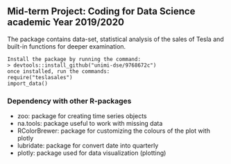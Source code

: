 Mid-term Project: Coding for Data Science academic Year 2019/2020
-----------------------------------------------------------------

The package contains data-set, statistical analysis of the sales of
Tesla and built-in functions for deeper examination.

    Install the package by running the command:
    > devtools::install_github("unimi-dse/9768672c")
    once installed, run the commands:
    require("teslasales")
    import_data()

### Dependency with other R-packages

-   zoo: package for creating time series objects
-   na.tools: package useful to work with missing data
-   RColorBrewer: package for customizing the colours of the plot with
    plotly
-   lubridate: package for convert date into quarterly
-   plotly: package used for data visualization (plotting)
